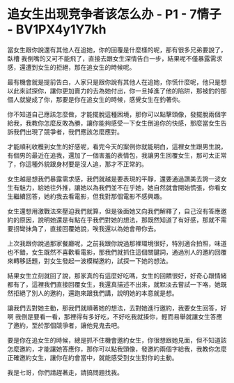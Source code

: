 # 追女生出现竞争者该怎么办 - P1 - 7情子 - BV1PX4y1Y7kh

當女生跟你說還有其他人在追她，你的回覆是什麼樣的呢，那有很多兄弟要說了，臥槽 我倒嘴的又可不能飛了，直接去跟女生深情告白一步，結果呢不僅暴露需求感，還遭到女生的拒絕，那在追女生的時候呢。

最有機會就是提前告白，人家只是跟你說有其他人在追她，你慌什麼呢，他只是想以此來試探你，讓你更加賣力的去為她付出，你一旦掉進了他的陷阱，那被釣的那個人就變成了你，那要是你在追女生的時候，感覺女生在釣著你。

你不知道自己應該怎麼做，才能擺脫這種困境，那你可以點擊頭像，發擺脫兩個字給我，我教你怎麼反敗為勝，讓你能夠感受一下女生倒追你的快感，那麼當女生告訴我們出現了競爭者，我們應該怎麼應對。

才能順利收穫到女生的好感呢，看完今天的案例你就能明白，這裡女生跟男生說，有個男的最近在追我，還加了一個害羞的表情包，我讓男生回覆女生，那可太正常了，你這種外貌跟身材要是沒人追，那才不正常的。

女生越是想我們暴露需求感，我們就越是要表現的平靜，還要通過讚美去誇一波女生有魅力，給她往外推，讓她以為我們並不在乎她，她自然就會開始慌張，你看女生繼續回答，她約我去看電影，但我對那個電影不感興趣。

女生還想用激戰法來壓迫我們就算，但是後面她又向我們解釋了，自己沒有答應邀約的原因，說明她還是有點在乎我們對她的想法，那既然知道了有好感，那就不需要拐彎抹角了，直接回覆她說，唉我還以為她會帶你去。

上次我跟你說過那家餐廳呢，之前我跟你說過那裡環境很好，特別適合拍照，味道也不錯，女生既然不喜歡看電影，那我們就抓住這個關鍵詞，通過別人的邀約回覆來轉移話題，對女生發起一波模糊邀約，試探一下她的想法。

結果女生立刻就回了說，那家真的有這麼好吃嗎，女生的回饋很好，好奇心跟情緒都有了，這裡我們直接回覆女生，我還真描述不出來，就默淡去嘗試一下咯，她既然拒絕了別人的邀約，還跑來跟我們講，說明她的本意就是想。

讓我們去對她主動，那我們就順著她的想法，去對她進行邀約，我要女生回答，好啊 我倒是要看一看，那裡得有多好吃，不好吃我就揍你，輕而易舉就讓女生答應了邀約，至於那個競爭者，讓他見鬼去吧。

要是你在追女生的時候，總是抓不住機會邀約女生，你很想跟她見面，但不知道該怎麼邀約，才能讓她答應你，那你可以點我頭像，發邀約兩個字給我，我教你怎麼正確邀約女生，讓你在約會當中，就能感受到女生對你的主動。

我是七哥，你們請趕著走，請搞問題找我。